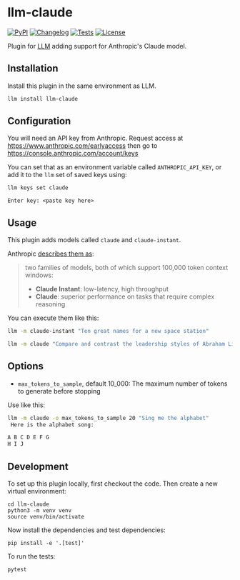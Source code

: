 # llm-claude

[![PyPI](https://img.shields.io/pypi/v/llm-claude.svg)](https://pypi.org/project/llm-claude/)
[![Changelog](https://img.shields.io/github/v/release/tomviner/llm-claude?include_prereleases&label=changelog)](https://github.com/tomviner/llm-claude/releases)
[![Tests](https://github.com/tomviner/llm-claude/workflows/Test/badge.svg)](https://github.com/tomviner/llm-claude/actions?query=workflow%3ATest)
[![License](https://img.shields.io/badge/license-Apache%202.0-blue.svg)](https://github.com/tomviner/llm-claude/blob/main/LICENSE)

Plugin for [LLM](https://llm.datasette.io/) adding support for Anthropic's Claude model.

## Installation

Install this plugin in the same environment as LLM.
```bash
llm install llm-claude
```
## Configuration

You will need an API key from Anthropic. Request access at https://www.anthropic.com/earlyaccess then go to https://console.anthropic.com/account/keys

You can set that as an environment variable called `ANTHROPIC_API_KEY`, or add it to the `llm` set of saved keys using:

```bash
llm keys set claude
```
```
Enter key: <paste key here>
```

## Usage

This plugin adds models called `claude` and `claude-instant`.

Anthropic [describes them as](https://docs.anthropic.com/claude/reference/selecting-a-model):

> two families of models, both of which support 100,000 token context windows:
> - **Claude Instant**: low-latency, high throughput
> - **Claude**: superior performance on tasks that require complex reasoning

You can execute them like this:

```bash
llm -m claude-instant "Ten great names for a new space station"
```

```bash
llm -m claude "Compare and contrast the leadership styles of Abraham Lincoln and Boris Johnson."
```

## Options

- `max_tokens_to_sample`, default 10_000: The maximum number of tokens to generate before stopping

Use like this:
```bash
llm -m claude -o max_tokens_to_sample 20 "Sing me the alphabet"
 Here is the alphabet song:

A B C D E F G
H I J
```

## Development

To set up this plugin locally, first checkout the code. Then create a new virtual environment:

    cd llm-claude
    python3 -m venv venv
    source venv/bin/activate

Now install the dependencies and test dependencies:

    pip install -e '.[test]'

To run the tests:

    pytest
